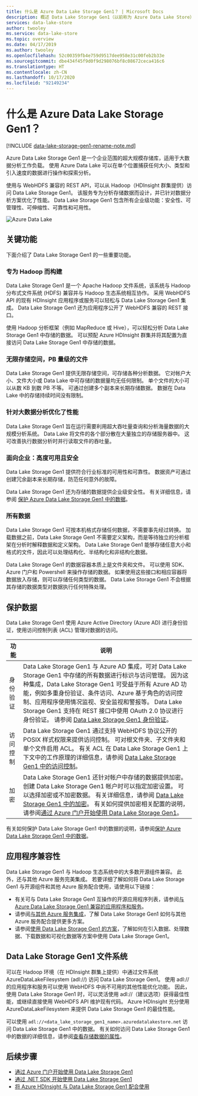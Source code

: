 ```yaml
---
title: 什么是 Azure Data Lake Storage Gen1？ | Microsoft Docs
description: 概述 Data Lake Storage Gen1（以前称为 Azure Data Lake Store），以及它与其他数据存储相比具有哪些优势
services: data-lake-store
author: twooley
ms.service: data-lake-store
ms.topic: overview
ms.date: 04/17/2019
ms.author: twooley
ms.openlocfilehash: 52c00359fb4e759d9517dee958e31c00feb2b33e
ms.sourcegitcommit: dbe434f45f9d0f9d298076bf8c08672ceca416c6
ms.translationtype: HT
ms.contentlocale: zh-CN
ms.lasthandoff: 10/17/2020
ms.locfileid: "92149234"
---
```

# <a name="what-is-azure-data-lake-storage-gen1"></a>什么是 Azure Data Lake Storage Gen1？

[!INCLUDE [data-lake-storage-gen1-rename-note.md](../../includes/data-lake-storage-gen1-rename-note.md)]

Azure Data Lake Storage Gen1 是一个企业范围的超大规模存储库，适用于大数据分析工作负载。 使用 Azure Data Lake 可以在单个位置捕获任何大小、类型和引入速度的数据进行操作和探索分析。

使用与 WebHDFS 兼容的 REST API，可以从 Hadoop（HDInsight 群集提供）访问 Data Lake Storage Gen1。 该服务专为分析存储数据而设计，并已针对数据分析方案优化了性能。 Data Lake Storage Gen1 包含所有企业级功能：安全性、可管理性、可伸缩性、可靠性和可用性。

![Azure Data Lake](./media/data-lake-store-overview/data-lake-store-concept.png)

## <a name="key-capabilities"></a>关键功能

下面介绍了 Data Lake Storage Gen1 的一些重要功能。

### <a name="built-for-hadoop"></a>专为 Hadoop 而构建

Data Lake Storage Gen1 是一个 Apache Hadoop 文件系统，该系统与 Hadoop 分布式文件系统 (HDFS) 兼容并与 Hadoop 生态系统相互协作。 采用 WebHDFS API 的现有 HDInsight 应用程序或服务可以轻松与 Data Lake Storage Gen1 集成。 Data Lake Storage Gen1 还为应用程序公开了 WebHDFS 兼容的 REST 接口。

使用 Hadoop 分析框架（例如 MapReduce 或 Hive），可以轻松分析 Data Lake Storage Gen1 中存储的数据。 可以预配 Azure HDInsight 群集并将其配置为直接访问 Data Lake Storage Gen1 中存储的数据。

### <a name="unlimited-storage-petabyte-files"></a>无限存储空间，PB 量级的文件

Data Lake Storage Gen1 提供无限存储空间，可存储各种分析数据。 它对帐户大小、文件大小或 Data Lake 中可存储的数据量均无任何限制。 单个文件的大小可以从数 KB 到数 PB 不等。 可通过创建多个副本来长期存储数据。 数据在 Data Lake 中的存储持续时间没有限制。

### <a name="performance-tuned-for-big-data-analytics"></a>针对大数据分析优化了性能

Data Lake Storage Gen1 旨在运行需要利用超大吞吐量查询和分析海量数据的大规模分析系统。 Data Lake 将文件的各个部分散在大量独立的存储服务器中。 这可改善执行数据分析时并行读取文件的吞吐量。

### <a name="enterprise-ready-highly-available-and-secure"></a>面向企业：高度可用且安全

Data Lake Storage Gen1 提供符合行业标准的可用性和可靠性。 数据资产可通过创建冗余副本来长期存储，防范任何意外的故障。

Data Lake Storage Gen1 还为存储的数据提供企业级安全性。 有关详细信息，请参阅 [保护 Azure Data Lake Storage Gen1 中的数据](#DataLakeStoreSecurity)。

### <a name="all-data"></a>所有数据

Data Lake Storage Gen1 可按本机格式存储任何数据，不需要事先经过转换。 加载数据之前，Data Lake Storage Gen1 不需要定义架构，而是等待独立的分析框架在分析时解释数据和定义架构。 Data Lake Storage Gen1 能够存储任意大小和格式的文件，因此可以处理结构化、半结构化和非结构化数据。

Data Lake Storage Gen1 的数据容器本质上是文件夹和文件。 可以使用 SDK、Azure 门户和 Powershell 来操作存储的数据。 如果使用这些接口和相应容器将数据放入存储，则可以存储任何类型的数据。 Data Lake Storage Gen1 不会根据其存储的数据类型对数据执行任何特殊处理。

## <a name="securing-data"></a><a name="DataLakeStoreSecurity"></a>保护数据

Data Lake Storage Gen1 使用 Azure Active Directory (Azure AD) 进行身份验证，使用访问控制列表 (ACL) 管理对数据的访问。

| 功能 | 说明 |
| --- | --- |
| 身份验证 |Data Lake Storage Gen1 与 Azure AD 集成，可对 Data Lake Storage Gen1 中存储的所有数据进行标识与访问管理。 因为这种集成，Data Lake Storage Gen1 可受益于所有 Azure AD 功能，例如多重身份验证、条件访问、Azure 基于角色的访问控制、应用程序使用情况监视、安全监视和警报等。 Data Lake Storage Gen1 支持在 REST 接口中使用 OAuth 2.0 协议进行身份验证。 请参阅 [Data Lake Storage Gen1 身份验证](data-lakes-store-authentication-using-azure-active-directory.md)。|
| 访问控制 |Data Lake Storage Gen1 通过支持 WebHDFS 协议公开的 POSIX 样式权限来提供访问控制。 可对根文件夹、子文件夹和单个文件启用 ACL。 有关 ACL 在 Data Lake Storage Gen1 上下文中的工作原理的详细信息，请参阅 [Data Lake Storage Gen1 中的访问控制](data-lake-store-access-control.md)。 |
| 加密 |Data Lake Storage Gen1 还针对帐户中存储的数据提供加密。 创建 Data Lake Storage Gen1 帐户时可以指定加密设置。 可以选择加密或不加密数据。 有关详细信息，请参阅 [Data Lake Storage Gen1 中的加密](data-lake-store-encryption.md)。 有关如何提供加密相关配置的说明，请参阅[通过 Azure 门户开始使用 Data Lake Storage Gen1](data-lake-store-get-started-portal.md)。 |

有关如何保护 Data Lake Storage Gen1 中的数据的说明，请参阅[保护 Azure Data Lake Storage Gen1 中的数据](data-lake-store-secure-data.md)。

## <a name="application-compatibility"></a>应用程序兼容性

Data Lake Storage Gen1 与 Hadoop 生态系统中的大多数开源组件兼容。 此外，还与其他 Azure 服务完美集成。 若要详细了解如何将 Data Lake Storage Gen1 与开源组件和其他 Azure 服务配合使用，请使用以下链接：

- 有关可与 Data Lake Storage Gen1 互操作的开源应用程序列表，请参阅[与 Azure Data Lake Storage Gen1 兼容的应用程序和服务](data-lake-store-compatible-oss-other-applications.md)。
- 请参阅[与其他 Azure 服务集成](data-lake-store-integrate-with-other-services.md)，了解 Data Lake Storage Gen1 如何与其他 Azure 服务配合提供更多方案。
- 请参阅[使用 Data Lake Storage Gen1 的方案](data-lake-store-data-scenarios.md)，了解如何在引入数据、处理数据、下载数据和可视化数据等方案中使用 Data Lake Storage Gen1。

## <a name="data-lake-storage-gen1-file-system"></a>Data Lake Storage Gen1 文件系统

可以在 Hadoop 环境（在 HDInsight 群集上提供）中通过文件系统 AzureDataLakeFilesystem (adl://) 访问 Data Lake Storage Gen1。 使用 adl:// 的应用程序和服务可以使用 WebHDFS 中尚不可用的其他性能优化功能。 因此，使用 Data Lake Storage Gen1 时，可以灵活使用 adl://（建议选项）获得最佳性能，或继续直接使用 WebHDFS API 维护现有代码。 Azure HDInsight 充分使用 AzureDataLakeFilesystem 来提供 Data Lake Storage Gen1 的最佳性能。

可以使用 `adl://<data_lake_storage_gen1_name>.azuredatalakestore.net` 访问 Data Lake Storage Gen1 中的数据。 有关如何访问 Data Lake Storage Gen1 中的数据的详细信息，请参阅[查看存储数据的属性](data-lake-store-get-started-portal.md#properties)。

## <a name="next-steps"></a>后续步骤

- [通过 Azure 门户开始使用 Data Lake Storage Gen1](data-lake-store-get-started-portal.md)
- [通过 .NET SDK 开始使用 Data Lake Storage Gen1](data-lake-store-get-started-net-sdk.md)
- [将 Azure HDInsight 与 Data Lake Storage Gen1 配合使用](data-lake-store-hdinsight-hadoop-use-portal.md)